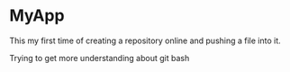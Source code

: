 # MyApp
This my first time of creating a repository online and 
pushing a file into it.

Trying to get more understanding about git bash
